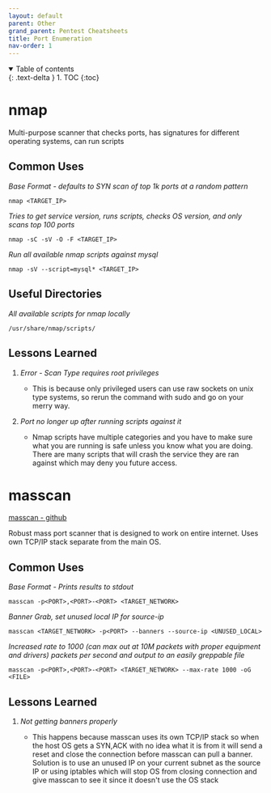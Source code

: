 ```yaml
---
layout: default
parent: Other
grand_parent: Pentest Cheatsheets
title: Port Enumeration
nav-order: 1
---
```


<details open markdown="block">
  <summary>
    Table of contents
  </summary>
  {: .text-delta }
1. TOC
{:toc}
</details>


nmap
====

Multi-purpose scanner that checks ports, has signatures for different operating systems, can run scripts

**Common Uses**
---------------
_Base Format - defaults to SYN scan of top 1k ports at a random pattern_
```
nmap <TARGET_IP>
```

_Tries to get service version, runs scripts, checks OS version, and only scans top 100 ports_
```
nmap -sC -sV -O -F <TARGET_IP>
```
_Run all available nmap scripts against mysql_

```
nmap -sV --script=mysql* <TARGET_IP>
```

**Useful Directories**
--------------------------------------------------------------
_All available scripts for nmap locally_
```
/usr/share/nmap/scripts/
```

**Lessons Learned**
-------------------
1. _Error - Scan Type requires root privileges_

    * This is because only privileged users can use raw sockets on unix type systems, so rerun the command with sudo and go on your merry way.

2. _Port no longer up after running scripts against it_

    * Nmap scripts have multiple categories and you have to make sure what you are running is safe unless you know what you are doing. There are many scripts that will crash the service they are ran against which may deny you future access.

masscan
=======

[masscan - github](https://github.com/robertdavidgraham/masscan)

Robust mass port scanner that is designed to work on entire internet. Uses own TCP/IP stack separate from the main OS.

**Common Uses**
---------------
_Base Format - Prints results to stdout_

```
masscan -p<PORT>,<PORT>-<PORT> <TARGET_NETWORK>
```

_Banner Grab, set unused local IP for source-ip_

```
masscan <TARGET_NETWORK> -p<PORT> --banners --source-ip <UNUSED_LOCAL>
```
_Increased rate to 1000 (can max out at 10M packets with proper equipment and drivers) packets per second and output to an easily greppable file_

```
masscan -p<PORT>,<PORT>-<PORT> <TARGET_NETWORK> --max-rate 1000 -oG <FILE>
```

**Lessons Learned**
-------------------

1. _Not getting banners properly_

    * This happens because masscan uses its own TCP/IP stack so when the host OS gets a SYN,ACK with no idea what it is from it will send a reset and close the connection before masscan can pull a banner. Solution is to use an unused IP on your current subnet as the source IP or using iptables which will stop OS from closing connection and give masscan to see it since it doesn't use the OS stack
